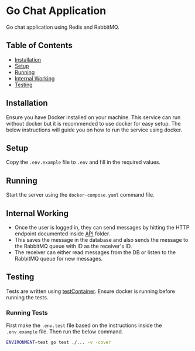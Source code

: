 # Go Chat Application
Go chat application using Redis and RabbitMQ.

## Table of Contents
- [Installation](#installation)
- [Setup](#setup)
- [Running](#running)
- [Internal Working](#internal-working)
- [Testing](#testing)

## Installation 
Ensure you have Docker installed on your machine.
This service can run without docker but it is recommended to use docker for easy setup.
The below instructions will guide you on how to run the service using docker.

## Setup 
Copy the `.env.example` file to `.env` and fill in the required values.

## Running 
Start the server using the `docker-compose.yaml` command file.

## Internal Working 
- Once the user is logged in, they can send messages by hitting the HTTP endpoint documented inside [API](./internal/api/chat/) folder.
- This saves the message in the database and also sends the message to the RabbitMQ queue with ID as the receiver's ID.
- The receiver can either read messages from the DB or listen to the RabbitMQ queue for new messages.

## Testing 
Tests are written using [testContainer](https://testcontainers.com). Ensure docker is running before running the tests.
### Running Tests
First make the `.env.test` file based on the instructions inside the `.env.example` file. Then run the below command.
```bash
ENVIRONMENT=test go test ./... -v -cover
```

